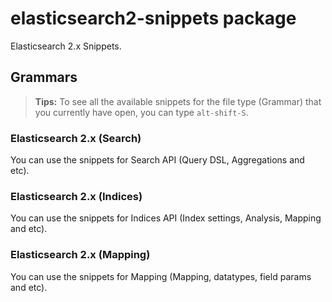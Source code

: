 # elasticsearch2-snippets package

Elasticsearch 2.x Snippets.

## Grammars

> **Tips:**
> To see all the available snippets for the file type (Grammar) that you currently have open, you can type ``alt-shift-S``.

### Elasticsearch 2.x (Search)
You can use the snippets for Search API (Query DSL, Aggregations and etc).

### Elasticsearch 2.x (Indices)
You can use the snippets for Indices API (Index settings, Analysis, Mapping and etc).

### Elasticsearch 2.x (Mapping)
You can use the snippets for Mapping (Mapping, datatypes, field params and etc).
